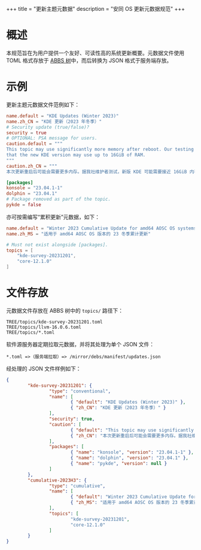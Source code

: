 +++
title = "更新主题元数据"
description = "安同 OS 更新元数据规范"
+++

概述
===

本规范旨在为用户提供一个友好、可读性高的系统更新概要。元数据文件使用 TOML 格式存放于 [ABBS 树](https://github.com/AOSC-Dev/aosc-os-abbs)中，而后转换为 JSON 格式于服务端存放。

示例
===

更新主题元数据文件范例如下：

```toml
name.default = "KDE Updates (Winter 2023)"
name.zh_CN = "KDE 更新（2023 年冬季）"
# Security update (true/false)?
security = true
# OPTIONAL: PSA message for users.
caution.default = """
This topic may use significantly more memory after reboot. Our testing finds
that the new KDE version may use up to 16GiB of RAM.
"""
caution.zh_CN = """
本次更新重启后可能会需要更多内存。据我社维护者测试，新版 KDE 可能需要接近 16GiB 内存。"""

[packages]
konsole = "23.04.1-1"
dolphin = "23.04.1"
# Package removed as part of the topic.
pykde = false
```

亦可按需编写“累积更新”元数据，如下：

```toml
name.default = "Winter 2023 Cumulative Update for amd64 AOSC OS systems"
name.zh_MS = "适用于 amd64 AOSC OS 版本的 23 冬季累计更新"

# Must not exist alongside [packages].
topics = [
    "kde-survey-20231201",
    "core-12.1.0"
]
```

文件存放
===

元数据文件存放在 ABBS 树中的 `topics/` 路径下：

```
TREE/topics/kde-survey-20231201.toml
TREE/topics/llvm-16.0.6.toml
TREE/topics/*.toml
```

软件源服务器定期拉取元数据，并将其处理为单个 JSON 文件：

```
*.toml =>（服务端拉取）=> /mirror/debs/manifest/updates.json
```

经处理的 JSON 文件样例如下：

```json
{
        "kde-survey-20231201": {
                "type": "conventional",
                "name": [
                        { "default": "KDE Updates (Winter 2023)" },
                        { "zh_CN": "KDE 更新（2023 年冬季）" }
                ],
                "security": true,
                "caution": [
                        { "default": "This topic may use significantly more memory after reboot. Our testing finds\nthat the new KDE version may use up to 16GiB of RAM." },
                        { "zh_CN": "本次更新重启后可能会需要更多内存。据我社维护者测试，新版 KDE 可能需要接近 16GiB 内存。" }
                ],
                "packages": [
                        { "name": "konsole", "version": "23.04.1-1" },
                        { "name": "dolphin", "version": "23.04.1" },
                        { "name": "pykde", "version": null }
                ]
        },
        "cumulative-2023H3": {
                "type": "cumulative",
                "name": [
                        { "default": "Winter 2023 Cumulative Update for amd64 AOSC OS systems" },
                        { "zh_MS": "适用于 amd64 AOSC OS 版本的 23 冬季累计更新" }
                ],
                "topics": [
                        "kde-survey-20231201",
                        "core-12.1.0"
                ]
        }
}
```
